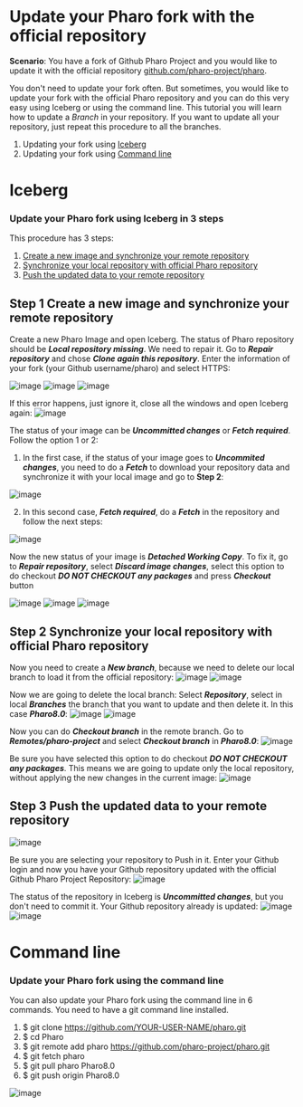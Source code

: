 # Update your Pharo fork with the official repository

**Scenario**: You have a fork of Github Pharo Project and you would like to update it with the official repository [github.com/pharo-project/pharo](github.com/pharo-project/pharo). 

You don't need to update your fork often. But sometimes, you would like to update your fork with the official Pharo repository and you can do this very easy using Iceberg or using the command line. This tutorial you will learn how to update a *Branch* in your repository. If you want to update all your repository, just repeat this procedure to all the branches.

1. Updating your fork using [Iceberg](#iceberg)
2. Updating your fork using [Command line](#command-line)

# Iceberg

### Update your Pharo fork using Iceberg in 3 steps

This procedure has 3 steps: 

1. [Create a new image and synchronize your remote repository](#step-1-create-a-new-image-and-synchronize-your-remote-repository)
2. [Synchronize your local repository with official Pharo repository](#step-2-synchronize-your-local-repository-with-official-pharo-repository)
3. [Push the updated data to your remote repository](#step-3-push-the-updated-data-to-your-remote-repository)

## Step 1 Create a new image and synchronize your remote repository

Create a new Pharo Image and open Iceberg. The status of Pharo repository should be **_Local repository missing_**. We need to repair it. Go to **_Repair repository_** and chose **_Clone again this repository_**. 
Enter the information of your fork (your Github username/pharo) and select HTTPS:

![image](https://user-images.githubusercontent.com/39618015/60343940-b9fce600-99b5-11e9-94e3-ea1f26f3c3b7.png)
![image](https://user-images.githubusercontent.com/39618015/60344050-faf4fa80-99b5-11e9-862c-75cb9633877c.png)
![image](https://user-images.githubusercontent.com/39618015/60344108-15c76f00-99b6-11e9-9b6e-3106c33609e3.png)

If this error happens, just ignore it, close all the windows and open Iceberg again:
![image](https://user-images.githubusercontent.com/39618015/60344173-368fc480-99b6-11e9-938c-503a1de05a0c.png)

The status of your image can be **_Uncommitted changes_** or **_Fetch required_**. Follow the option 1 or 2:

1. In the first case, if the status of your image goes to **_Uncommited changes_**, you need to do a **_Fetch_** to download your repository data and synchronize it with your local image and go to **Step 2**:

![image](https://user-images.githubusercontent.com/39618015/60344218-53c49300-99b6-11e9-82c6-b05d725cb025.png)

2. In this second case, **_Fetch required_**, do a **_Fetch_** in the repository and follow the next steps:

![image](https://user-images.githubusercontent.com/39618015/60452215-59c4a900-9c2e-11e9-9409-5c82bc19eb9b.png)

Now the new status of your image is **_Detached Working Copy_**. To fix it, go to **_Repair repository_**, select **_Discard image changes_**, select this option to do checkout **_DO NOT CHECKOUT any packages_** and press **_Checkout_** button

![image](https://user-images.githubusercontent.com/39618015/60451687-ea9a8500-9c2c-11e9-8682-14e6b085f9b2.png)
![image](https://user-images.githubusercontent.com/39618015/60451711-fd14be80-9c2c-11e9-8de6-4c4622880dcd.png)
![image](https://user-images.githubusercontent.com/39618015/60452771-980e9800-9c2f-11e9-9a05-1512a665ef67.png)

## Step 2 Synchronize your local repository with official Pharo repository

Now you need to create a **_New branch_**, because we need to delete our local branch to load it from the official repository:
![image](https://user-images.githubusercontent.com/39618015/60453327-29cad500-9c31-11e9-9c5c-4ec293248023.png)
![image](https://user-images.githubusercontent.com/39618015/60344288-7fe01400-99b6-11e9-922e-e42f3ebb4c31.png)

Now we are going to delete the local branch:
Select **_Repository_**, select in local **_Branches_** the branch that you want to update and then delete it. In this case **_Pharo8.0_**:
![image](https://user-images.githubusercontent.com/39618015/60453532-b07fb200-9c31-11e9-9afb-33b05561d878.png)
![image](https://user-images.githubusercontent.com/39618015/60344406-c6357300-99b6-11e9-8580-ac30fd30c108.png)

Now you can do **_Checkout branch_** in the remote branch. 
Go to **_Remotes/pharo-project_** and select **_Checkout branch_** in **_Pharo8.0_**:
![image](https://user-images.githubusercontent.com/39618015/60344474-ea914f80-99b6-11e9-83fa-2df3fd8cfe6d.png)

Be sure you have selected this option to do checkout **_DO NOT CHECKOUT any packages_**. 
This means we are going to update only the local repository, without applying the new changes in the current image:
![image](https://user-images.githubusercontent.com/39618015/60453766-559a8a80-9c32-11e9-897c-75a5f0146c9c.png)

## Step 3 Push the updated data to your remote repository 

![image](https://user-images.githubusercontent.com/39618015/60344592-30e6ae80-99b7-11e9-93ae-38e69772a8c5.png)

Be sure you are selecting your repository to Push in it. 
Enter your Github login and now you have your Github repository updated with the official Github Pharo Project Repository:
![image](https://user-images.githubusercontent.com/39618015/60454247-a5c61c80-9c33-11e9-8c45-e3f502cbc8b6.png)

The status of the repository in Iceberg is **_Uncommitted changes_**, but you don't need to commit it.
Your Github repository already is updated:
![image](https://user-images.githubusercontent.com/39618015/60344707-6f7c6900-99b7-11e9-8b18-36238107224f.png)
![image](https://user-images.githubusercontent.com/39618015/60344735-80c57580-99b7-11e9-9098-349a9d4b0598.png)

# Command line

### Update your Pharo fork using the command line

You can also update your Pharo fork using the command line in 6 commands. You need to have a git command line installed.

1. $ git clone https://github.com/YOUR-USER-NAME/pharo.git
2. $ cd Pharo
3. $ git remote add pharo https://github.com/pharo-project/pharo.git 
4. $ git fetch pharo
5. $ git pull pharo Pharo8.0
6. $ git push origin Pharo8.0

![image](https://user-images.githubusercontent.com/39618015/60595538-7fc18900-9da7-11e9-8cf2-a454e1ee220a.png)
